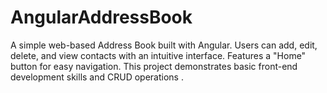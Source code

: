 # AngularAddressBook
A simple web-based Address Book built with Angular. Users can add, edit, delete, and view contacts with an intuitive interface. Features a "Home" button for easy navigation. This project demonstrates basic front-end development skills and CRUD operations .
